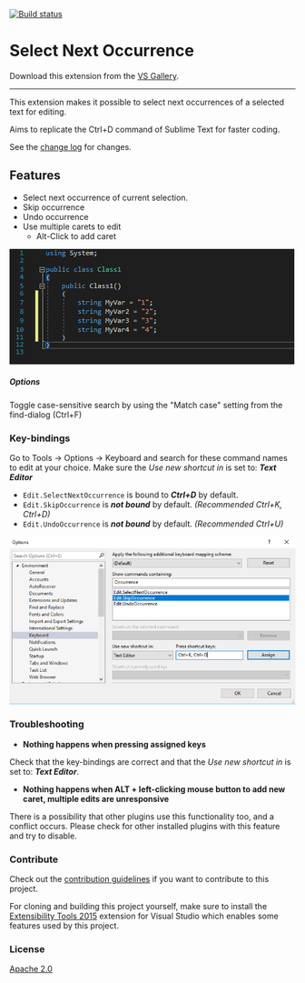 [![Build status](https://ci.appveyor.com/api/projects/status/66dy10xgquyw3y7x?svg=true)](https://ci.appveyor.com/project/2mas/selectnextoccurrence)
# Select Next Occurrence

Download this extension from the [VS Gallery](https://marketplace.visualstudio.com/items?itemName=thomaswelen.SelectNextOccurrence).

---------------------------------------

This extension makes it possible to select next occurrences of a selected text for editing.

Aims to replicate the Ctrl+D command of Sublime Text for faster coding.

See the [change log](CHANGELOG.md) for changes.

## Features

- Select next occurrence of current selection. 
- Skip occurrence
- Undo occurrence
- Use multiple carets to edit
  - Alt-Click to add caret

![Select Next Occurrence](select_next.gif)

##### Options
Toggle case-sensitive search by using the "Match case" setting from the find-dialog (Ctrl+F)

### Key-bindings
Go to Tools -> Options -> Keyboard and search for these command names to edit at your choice. Make sure the _Use new shortcut in_ is set to: ***Text Editor***

- ```Edit.SelectNextOccurrence``` is bound to ***Ctrl+D*** by default.
- ```Edit.SkipOccurrence``` is ***not bound*** by default. *(Recommended Ctrl+K, Ctrl+D)*
- ```Edit.UndoOccurrence``` is ***not bound*** by default. *(Recommended Ctrl+U)*

![Select Next Occurrence Keyboard bindings](kbd_shortcuts.png)

### Troubleshooting

- **Nothing happens when pressing assigned keys**

Check that the key-bindings are correct and that the _Use new shortcut in_ is set to: ***Text Editor***.

- **Nothing happens when ALT + left-clicking mouse button to add new caret, multiple edits are unresponsive**

There is a possibility that other plugins use this functionality too, and a conflict occurs. Please check for other installed plugins with this feature and try to disable.

### Contribute
Check out the [contribution guidelines](CONTRIBUTING.md)
if you want to contribute to this project.

For cloning and building this project yourself, make sure
to install the
[Extensibility Tools 2015](https://visualstudiogallery.msdn.microsoft.com/ab39a092-1343-46e2-b0f1-6a3f91155aa6)
extension for Visual Studio which enables some features
used by this project.

### License
[Apache 2.0](LICENSE)